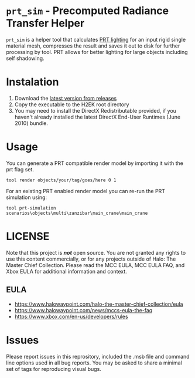 # `prt_sim` - Precomputed Radiance Transfer Helper

`prt_sim` is a helper tool that calculates [PRT lighting](https://learn.microsoft.com/en-us/windows/win32/direct3d9/precomputed-radiance-transfer) for an input rigid single material mesh, compresses the result and saves it out to disk for further processing by tool. PRT allows for better lighting for large objects including self shadowing.

# Instalation

1. Download the [latest version from releases](https://github.com/digsite/prt_sim/releases)
2. Copy the executable to the H2EK root directory
3. You may need to install the DirectX Redistributable provided, if you haven't already installed the latest DirectX End-User Runtimes (June 2010) bundle.

# Usage

You can generate a PRT compatible render model by importing it with the prt flag set.

```
tool render objects/your/tag/goes/here 0 1
```

For an existing PRT enabled render model you can re-run the PRT simulation using:

```
tool prt-simulation scenarios\objects\multi\zanzibar\main_crane\main_crane
```

# LICENSE
Note that this project is ***not*** open source. You are not granted any rights to use this content commercially, or for any projects outside of Halo: The Master Chief Collection. Please read the MCC EULA, MCC EULA FAQ, and Xbox EULA for additional information and context.

## EULA
* https://www.halowaypoint.com/halo-the-master-chief-collection/eula
* https://www.halowaypoint.com/news/mccs-eula-the-faq
* https://www.xbox.com/en-us/developers/rules

# Issues

Please report issues in this reprository, included the .msb file and command line options used in all bug reports. You may be asked to share a minimal set of tags for reproducing visual bugs.

